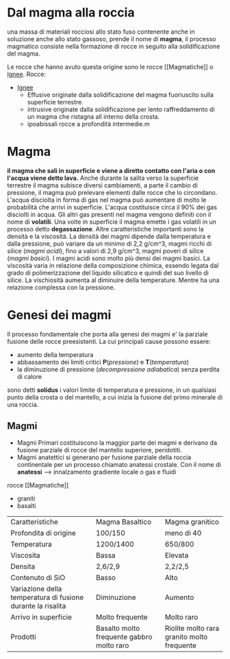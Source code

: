 # Dal magma alla roccia
una massa di materiali rocciosi allo stato fuso contenente anche in soluzione anche allo stato gassoso, prende il nome di <b>magma</b>, il processo magmatico consiste nella formazione di rocce in seguito alla solidificazione del magma.

Le rocce che hanno avuto questa origine sono le rocce [[Magmatiche]] o [Ignee](Magmatiche.md). 
Rocce:
- [Ignee](Magmatiche.md)
	- Effusive
		originate dalla solidificazione del magma fuoriuscito sulla superficie terrestre.
	- intrusive
		originate dalla solidificazione per lento raffreddamento di un magma che ristagna all interno della crosta.
	- ipoabissali
		rocce a profondità intermedie.m

# Magma
<b>il magma che sali in superficie e viene a diretto contatto con l'aria o con l'acqua viene detto lava.</b>
Anche durante la salita verso la superficie terrestre il magma subisce diversi cambiamenti, a parte il cambio di pressione, il magma può prelevare elementi dalle rocce che lo circondano. 
L'acqua disciolta in forma di gas nel magma può aumentare di molto le probabilità che arrivi in superficie. L'acqua costituisce circa il 90% dei gas disciolti in acqua.  Gli altri gas presenti nel magma vengono definiti con il nome di <b>volatili</b>. Una volte in superficie il magma emette i gas volatili in un processo detto <b>degassazione</b>. Altre caratteristiche importanti sono la densità e la viscosità. 
La densità dei magmi dipende dalla temperatura e dalla pressione, può variare da un minimo di 2,2 g/cm^3, magmi ricchi di silice (*magmi acidi*), fino a valori di 2,9 g/cm^3, magmi poveri di silice (*magmi basici*). I magmi acidi sono molto più densi dei magmi basici. La viscosità varia in relazione della composizione chimica, essendo legata dal grado di polimerizzazione del liquido silicatico e quindi del suo livello di silice. La vischiosità aumenta al diminuire della temperature. Mentre ha una relazione complessa con la pressione.

# Genesi dei magmi
Il processo fondamentale che porta alla genesi dei magmi e' la parziale fusione delle rocce preesistenti. La cui principali cause possono essere:
- aumento della temperatura 
- abbassamento dei limiti critici <b>P</b>(*pressione*) e <b>T</b>(*temperatura*)
- la diminuzione di pressione (*decompressione adiabatica*) senza perdita di calore

sono detti <b>solidus</b> i valori limite di temperatura e pressione, in un qualsiasi punto della crosta o del mantello, a cui inizia la fusione del primo minerale di una roccia.

## Magmi
- Magmi Primari
	costituiscono la maggior parte dei magmi e derivano da fusione parziale di rocce del mantello superiore, peridotiti. 
- Magmi anatettici
	si generano per fusione parziale della roccia continentale per un processo chiamato anatessi crostale. Con il nome di <b>anatessi</b> --> innalzamento gradiente locale o gas e fluidi
	

rocce [[Magmatiche]] 
- graniti 
- basalti

<table>
	<tr>
		<td>Caratteristiche</td> <td>Magma Basaltico</td> <td>Magma granitico</td>
	</tr>	
	<tr>
		<td>Profondita di origine</td> <td>100/150</td> <td>meno di 40</td>
	</tr>	
	<tr>
		<td>Temperatura</td> <td>1200/1400</td> <td>650/800</td>
	</tr>		
	<tr>
		<td>Viscosita</td> <td>Bassa</td> <td>Elevata</td>
	</tr>
	<tr>
		<td>Densita</td> <td>2,6/2,9</td> <td>2,2/2,5</td>
	</tr>
	<tr>
		<td>Contenuto di SiO</td> <td>Basso</td> <td>Alto</td>
	</tr>
	<tr>
		<td>Variazione della temperatura di fusione durante la risalita</td> <td>Diminuzione </td> <td>Aumento</td>
	</tr>
	<tr>
		<td>Arrivo in superficie</td> <td>Molto frequente</td> <td>Molto raro</td>
	</tr>
	<tr>
		<td>Prodotti</td> <td>Basalto molto frequente gabbro molto raro</td> <td>Riolite molto rara granito molto frequente</td>
	</tr>
</table>

